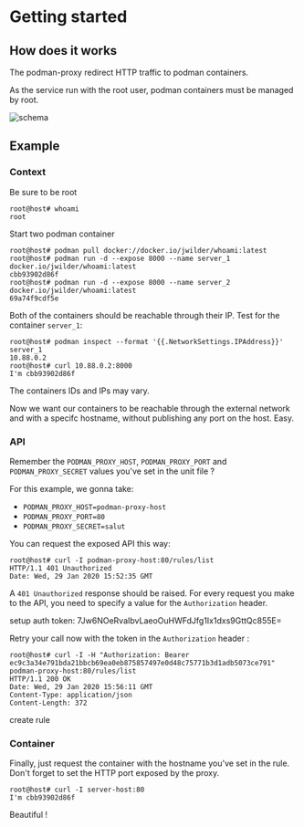 # Getting started

## How does it works
The podman-proxy redirect HTTP traffic to podman containers.

As the service run with the root user, podman containers must be managed by root.

![schema]()

## Example

### Context
Be sure to be root
```shell script
root@host# whoami
root
```

Start two podman container
```shell script
root@host# podman pull docker://docker.io/jwilder/whoami:latest
root@host# podman run -d --expose 8000 --name server_1 docker.io/jwilder/whoami:latest
cbb93902d86f
root@host# podman run -d --expose 8000 --name server_2 docker.io/jwilder/whoami:latest
69a74f9cdf5e
```

Both of the containers should be reachable through their IP. Test for the container `server_1`:
```shell script
root@host# podman inspect --format '{{.NetworkSettings.IPAddress}}' server_1
10.88.0.2
root@host# curl 10.88.0.2:8000
I'm cbb93902d86f
```

The containers IDs and IPs may vary.

Now we want our containers to be reachable through the external network and with a specifc hostname, without publishing any port on the host.
Easy.

### API

Remember the `PODMAN_PROXY_HOST`, `PODMAN_PROXY_PORT` and `PODMAN_PROXY_SECRET` values you've set in the unit file ?

For this example, we gonna take:
- `PODMAN_PROXY_HOST=podman-proxy-host`
- `PODMAN_PROXY_PORT=80`
- `PODMAN_PROXY_SECRET=salut`

You can request the exposed API this way:
```shell script
root@host# curl -I podman-proxy-host:80/rules/list
HTTP/1.1 401 Unauthorized
Date: Wed, 29 Jan 2020 15:52:35 GMT

```

A `401 Unauthorized` response should be raised.
For every request you make to the API, you need to specify a value for the `Authorization` header.

setup auth
token: 7Jw6NOeRvaIbvLaeoOuHWFdJfg1Ix1dxs9GttQc855E=

Retry your call now with the token in the `Authorization` header :
```shell script
root@host# curl -I -H "Authorization: Bearer ec9c3a34e791bda21bbcb69ea0eb875857497e0d48c75771b3d1adb5073ce791" podman-proxy-host:80/rules/list
HTTP/1.1 200 OK
Date: Wed, 29 Jan 2020 15:56:11 GMT
Content-Type: application/json
Content-Length: 372

```

create rule

### Container

Finally, just request the container with the hostname you've set in the rule.
Don't forget to set the HTTP port exposed by the proxy.
 
```shell script
root@host# curl -I server-host:80
I'm cbb93902d86f
```

Beautiful !



